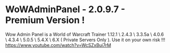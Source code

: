 # WoWAdminPanel - 2.0.9.7 - Premium Version !
Wow Admin Panel is a World of Warcraft Trainer 1.12.1 \ 2.4.3 \ 3.3.5a \ 4.0.6 \ 4.3.4 \ 5.0.5 \ 5.4.X \ 6.X ( Private Servers Only ).
Use it on your own risk !!!
https://www.youtube.com/watch?v=WcSZxBui7rM
